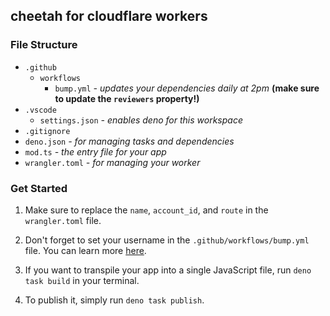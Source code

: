 ## cheetah for cloudflare workers

### File Structure

- `.github`
  - `workflows`
    - `bump.yml` *- updates your dependencies daily at 2pm* **(make sure to update the `reviewers` property!)**
- `.vscode`
  - `settings.json` *- enables deno for this workspace*
- `.gitignore`
- `deno.json` *- for managing tasks and dependencies*
- `mod.ts` *- the entry file for your app*
- `wrangler.toml` *- for managing your worker*

### Get Started

1. Make sure to replace the `name`, `account_id`, and `route` in the `wrangler.toml` file.

2. Don't forget to set your username in the `.github/workflows/bump.yml` file. You can learn more [here](https://github.com/azurystudio/bump#readme).

3. If you want to transpile your app into a single JavaScript file, run `deno task build` in your terminal.

4. To publish it, simply run `deno task publish`.
